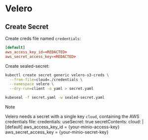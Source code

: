 # Velero

## Create Secret

Create creds file named `credentials`:

```toml
[default]
aws_access_key_id=<REDACTED>
aws_secret_access_key=<REDACTED>
```

Create sealed-secret:

```bash
kubectl create secret generic velero-s3-creds \
  --from-file=cloud=./credentials \
  --namespace velero \
  --dry-run=client -o yaml > secret.yaml

kubeseal -f secret.yaml -w sealed-secret.yaml
```

> [!NOTE]
> Velero needs a secret with a single key `cloud`, containing
> the AWS credentials file:
> credentials:
>   useSecret: true
>   secretContents:
>     cloud: |
>       [default]
>       aws_access_key_id = {your-minio-access-key}
>       aws_secret_access_key = {your-minio-secret-key}
